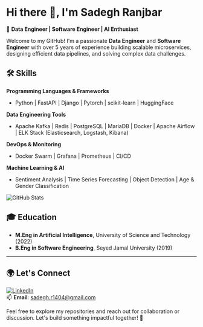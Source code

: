 # Hi there 👋, I'm Sadegh Ranjbar  

🚀 **Data Engineer | Software Engineer | AI Enthusiast**  

Welcome to my GitHub! I'm a passionate **Data Engineer** and **Software Engineer** with over 5 years of experience building scalable microservices, designing efficient data pipelines, and solving complex data challenges.  


## 🛠️ Skills  

**Programming Languages & Frameworks**  
- Python | FastAPI | Django | Pytorch | scikit-learn | HuggingFace  

**Data Engineering Tools**  
- Apache Kafka | Redis | PostgreSQL | MariaDB | Docker | Apache Airflow | ELK Stack (Elasticsearch, Logstash, Kibana)  

**DevOps & Monitoring**  
- Docker Swarm | Grafana | Prometheus | CI/CD  

**Machine Learning & AI**  
- Sentiment Analysis | Time Series Forecasting | Object Detection | Age & Gender Classification  


![GitHub Stats](https://github-readme-stats.vercel.app/api?username=sadegh1404&theme=dark&show_icons=true&hide_border=true&count_private=true)

## 🎓 Education  

- **M.Eng in Artificial Intelligence**, University of Science and Technology (2022)  
- **B.Eng in Software Engineering**, Seyed Jamal University (2019)  

---

## 🌍 Let's Connect  

[![LinkedIn](https://img.shields.io/badge/LinkedIn-Connect-blue)](https://www.linkedin.com/in/sadegh-ranjbar/)  
📫 **Email**: sadegh.r1404@gmail.com  

Feel free to explore my repositories and reach out for collaboration or discussion. Let's build something impactful together! 🌟  
